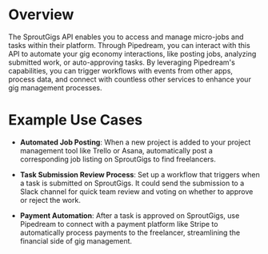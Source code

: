 # Overview

The SproutGigs API enables you to access and manage micro-jobs and tasks within their platform. Through Pipedream, you can interact with this API to automate your gig economy interactions, like posting jobs, analyzing submitted work, or auto-approving tasks. By leveraging Pipedream's capabilities, you can trigger workflows with events from other apps, process data, and connect with countless other services to enhance your gig management processes.

# Example Use Cases

- **Automated Job Posting**: When a new project is added to your project management tool like Trello or Asana, automatically post a corresponding job listing on SproutGigs to find freelancers.

- **Task Submission Review Process**: Set up a workflow that triggers when a task is submitted on SproutGigs. It could send the submission to a Slack channel for quick team review and voting on whether to approve or reject the work.

- **Payment Automation**: After a task is approved on SproutGigs, use Pipedream to connect with a payment platform like Stripe to automatically process payments to the freelancer, streamlining the financial side of gig management.
